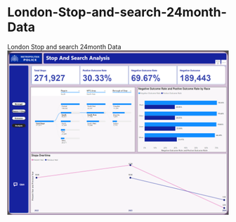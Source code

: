 # London-Stop-and-search-24month-Data
London Stop and search 24month Data
![stop](https://github.com/VIvidDanalyst/London-Stop-and-search-24month-Data/blob/main/Screenshot%202024-05-27%20132832.png)
